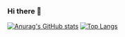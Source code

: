 ### Hi there 👋

[![Anurag's GitHub stats](https://github-readme-stats.vercel.app/api?username=imcarolyn)](https://github.com/anuraghazra/github-readme-stats)
[![Top Langs](https://github-readme-stats.vercel.app/api/top-langs/?username=imcarolyn&layout=compact)](https://github.com/anuraghazra/github-readme-stats)
<!--
**imcarolyn/imcarolyn** is a ✨ _special_ ✨ repository because its `README.md` (this file) appears on your GitHub profile.

Here are some ideas to get you started:

- 🔭 I’m currently working on ...
- 🌱 I’m currently learning ...
- 👯 I’m looking to collaborate on ...
- 🤔 I’m looking for help with ...
- 💬 Ask me about ...
- 📫 How to reach me: ...
- 😄 Pronouns: ...
- ⚡ Fun fact: ...
-->
